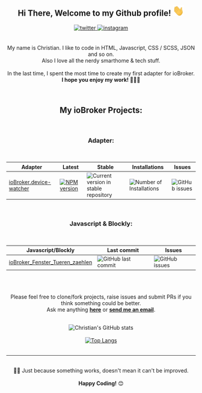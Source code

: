 <div align="center">
<h2> Hi There, Welcome to my Github profile! <img src="assets/img/Hi.gif" width="30"></h2>
<a href="https://twitter.com/ciddi89" target="_blank">
<img src=https://img.shields.io/badge/twitter-%2300acee.svg?color=1DA1F2&style=for-the-badge&logo=twitter&logoColor=white alt=twitter style="margin-bottom: 5px;" />
</a>
<a href="https://instagram.com/christian_behrends_89" target="_blank">
<img src=https://img.shields.io/badge/instagram-%ff5851db.svg?color=C13584&style=for-the-badge&logo=instagram&logoColor=white alt=instagram style="margin-bottom: 5px;" />
</a>
<br />
<br />

My name is Christian. I like to code in HTML, Javascript, CSS / SCSS, JSON and so on.
<br />
Also I love all the nerdy smarthome & tech stuff.
<br />
<br />
In the last time, I spent the most time to create my first adapter for ioBroker.
<br />
**I hope you enjoy my work! 👨🏼‍💻**
<br />

<br />
<h2>My ioBroker Projects:</h2>
<br />
<h3> Adapter: </h3>
<br />

| Adapter                                                                       | Latest                                                                                                                            | Stable                                                                                           | Installations                                                                         | Issues                                                                                 |
| ----------------------------------------------------------------------------- | --------------------------------------------------------------------------------------------------------------------------------- | ------------------------------------------------------------------------------------------------ | ------------------------------------------------------------------------------------- | -------------------------------------------------------------------------------------- |
| [ioBroker.device-watcher](https://github.com/ciddi89/ioBroker.device-watcher) | [![NPM version](https://img.shields.io/npm/v/iobroker.device-watcher.svg)](https://www.npmjs.com/package/iobroker.device-watcher) | ![Current version in stable repository ](https://iobroker.live/badges/device-watcher-stable.svg) | ![Number of Installations](https://iobroker.live/badges/device-watcher-installed.svg) | ![GitHub issues](https://img.shields.io/github/issues/ciddi89/ioBroker.device-watcher) |

<br />
<h3> Javascript & Blockly: </h3>
<br />

| Javascript/Blockly                                                                            | Last commit                                                                                              | Issues                                                                                         |
| --------------------------------------------------------------------------------------------- | -------------------------------------------------------------------------------------------------------- | ---------------------------------------------------------------------------------------------- |
| [ioBroker_Fenster_Tueren_zaehlen](https://github.com/ciddi89/ioBroker_Fenster_Tueren_zaehlen) | ![GitHub last commit](https://img.shields.io/github/last-commit/ciddi89/ioBroker_Fenster_Tueren_zaehlen) | ![GitHub issues](https://img.shields.io/github/issues/ciddi89/ioBroker_Fenster_Tueren_zaehlen) |

<br />
<br />

Please feel free to clone/fork projects, raise issues and submit PRs if you think something could be better.<br />
Ask me anything **[here](https://github.com/ciddi89/ciddi89/issues/new)** or <a href="mailto:mail@christian-behrends.de"><b>send me an email</b></a>.
<br />
<br />

![Christian's GitHub stats](https://github-readme-stats.vercel.app/api?username=ciddi89&show_icons=true&theme=onedark)
<br />
<br />
[![Top Langs](https://github-readme-stats.vercel.app/api/top-langs/?username=ciddi89&layout=compact&theme=onedark)](https://github.com/ciddi89/?tab=repositories)
<br />
<br />

---

<br />
☝🏼 Just because something works, doesn't mean it can't be improved.
<br />
<br />
  <b>Happy Coding!</b> 😊

</div>
